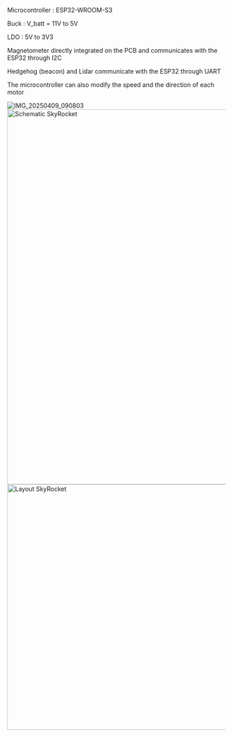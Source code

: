 Microcontroller : ESP32-WROOM-S3

Buck : V_batt = 11V to 5V

LDO : 5V to 3V3

Magnetometer directly integrated on the PCB and communicates with the ESP32 through I2C

Hedgehog (beacon) and Lidar communicate with the ESP32 through UART

The microcontroller can also modify the speed and the direction of each motor


![IMG_20250409_090803](https://github.com/Templatew/SkyRocket/blob/main/PCB/SkyRocket_PCB/IMG_20250409_090803.jpg)
<img width="863" alt="Schematic SkyRocket" src="https://github.com/Templatew/SkyRocket/blob/main/PCB/SkyRocket_PCB/Schematic%20SkyRocket.png" />
<img width="565" alt="Layout SkyRocket" src="https://github.com/Templatew/SkyRocket/blob/main/PCB/SkyRocket_PCB/Layout%20SkyRocket.png" />

